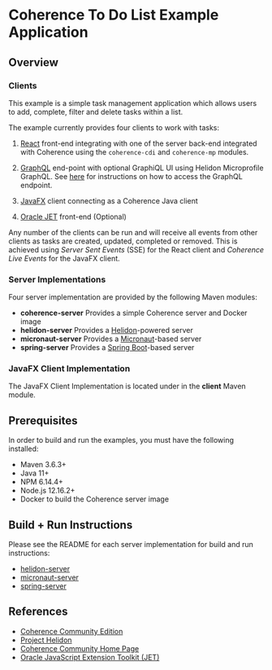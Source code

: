 # Coherence To Do List Example Application

## Overview

### Clients

This example is a simple task management application which allows users to add, complete,
filter and delete tasks within a list.

The example currently provides four clients to work with tasks:

1. [React](https://reactjs.org/) front-end integrating with one of the server back-end integrated 
   with Coherence using the `coherence-cdi` and `coherence-mp` modules.

2. [GraphQL](https://graphql.org/) end-point with optional GraphiQL UI using Helidon Microprofile GraphQL. 
   See [here](graphql.md) for instructions on how to access the GraphQL endpoint.

3. [JavaFX](https://openjfx.io/) client connecting as a Coherence Java client 

4. [Oracle JET](https://www.oracle.com/webfolder/technetwork/jet/index.html) front-end (Optional)

Any number of the clients can be run and will receive all events from other clients as
tasks are created, updated, completed or removed. This is achieved using _Server Sent Events_
(SSE) for the React client and _Coherence Live Events_ for the JavaFX client.

### Server Implementations

Four server implementation are provided by the following Maven modules:

- **coherence-server** Provides a simple Coherence server and Docker image
- **helidon-server** Provides a [Helidon](https://helidon.io/)-powered server
- **micronaut-server** Provides a [Micronaut](https://micronaut.io/)-based server
- **spring-server** Provides a [Spring Boot](https://spring.io/)-based server

### JavaFX Client Implementation

The JavaFX Client Implementation is located under in the **client** Maven module.

## Prerequisites

In order to build and run the examples, you must have the following installed:

* Maven 3.6.3+
* Java 11+
* NPM 6.14.4+
* Node.js 12.16.2+
* Docker to build the Coherence server image

## Build + Run Instructions

Please see the README for each server implementation for build and run instructions:

- [helidon-server](https://github.com/coherence-community/todo-list-example/tree/master/java/helidon-server)
- [micronaut-server](https://github.com/coherence-community/todo-list-example/tree/master/java/micronaut-server)
- [spring-server](https://github.com/coherence-community/todo-list-example/tree/master/java/spring-server)

## References

* [Coherence Community Edition](https://github.com/oracle/coherence)
* [Project Helidon](https://helidon.io/)
* [Coherence Community Home Page](https://coherence.community/)
* [Oracle JavaScript Extension Toolkit (JET)](https://www.oracle.com/webfolder/technetwork/jet/index.html)



